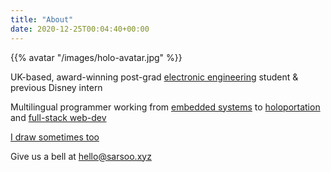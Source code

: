 ```yaml
---
title: "About"
date: 2020-12-25T00:04:40+00:00
---
```


{{% avatar "/images/holo-avatar.jpg" %}}

UK-based, award-winning post-grad [electronic engineering](/dev-engineering) student & previous Disney intern

Multilingual programmer working from [embedded systems](/posts/iot) to [holoportation](/holo) and [full-stack web-dev](/mixonomer)

[I draw sometimes too](https://www.instagram.com/pack_it_in_/)

Give us a bell at [hello@sarsoo.xyz](mailto:hello@sarsoo.xyz)